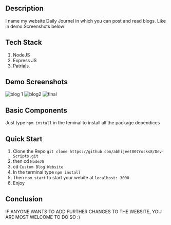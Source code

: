 ## Description
 I name my website Daily Journel in which you can post and read blogs. Like in demo Screenshots below
 
 ## Tech Stack
 1. NodeJS
 2. Express JS
 3. Patrials.

## Demo Screenshots

![blog 1](https://user-images.githubusercontent.com/71981463/163118028-afc18fe6-31a3-489e-9dde-4616163dc17e.JPG)
![blog2](https://user-images.githubusercontent.com/71981463/163118038-12f1d825-2c6b-42a5-b7cf-306dfde25398.JPG)
![final](https://user-images.githubusercontent.com/71981463/163118043-b33e6f6f-e485-4d4f-9025-51f577d04407.JPG)

## Basic Components

Just type `npm install` in the teminal to install all the package dependices

## Quick Start

1. Clone the Repo `git clone https://github.com/abhijeet007rocks8/Dev-Scripts.git`
2. then cd `NodeJS`
3. cd `Custom Blog Website`
4. In the terminal type `npm install `
5. Then `npm start` to start your webite at `localhost: 3000`
6. Enjoy

## Conclusion

IF ANYONE WANTS TO ADD FURTHER CHANGES TO THE WEBSITE, YOU ARE MOST WELCOME TO DO SO :)
